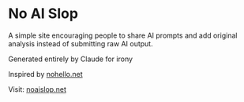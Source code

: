 # No AI Slop

A simple site encouraging people to share AI prompts and add original analysis instead of submitting raw AI output.

Generated entirely by Claude for irony

Inspired by [nohello.net](https://nohello.net)

Visit: [noaislop.net](https://noaislop.net)
